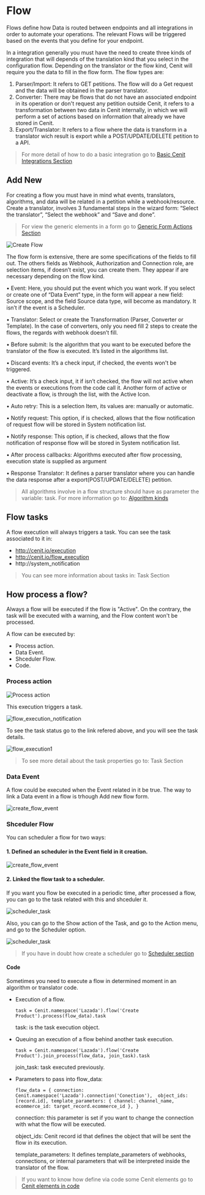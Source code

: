 # Flow

Flows define how Data is routed between endpoints and all integrations in order to automate your operations. The relevant Flows will be triggered based on the events that you define for your endpoint.

In a integration generally you must have the need to create three kinds of integration that will depends of the translation kind that you select in the configuration flow. Depending on the translator or the flow kind, Cenit will require you the data to fill in the flow form. The flow types are:
  1. Parser/Import: It refers to GET petitions. The flow will do a Get request and the data will be obtained in the parser translator.
  2. Converter: There may be flows that do not have an associated endpoint in its operation or don't request any petition outside Cenit, it refers to a transformation between two data in Cenit internally, in which we will perform a set of actions based on information that already we have stored in Cenit.
  3. Export/Translator: It refers to a flow where the data is transform in a translator wich result is export while a POST/UPDATE/DELETE petition to a API.

>For more detail of how to do a basic integration go to [Basic Cenit Integrations Section](markdown.md) 
## Add New

For creating a flow you must have in mind what events, translators, algorithms, and data will be related in a petition while a webhook/resource.
Create a translator, involves 3 fundamental steps in the wizard form: “Select the translator”, “Select the webhook” and “Save and done”.

> For view the generic elements in a form go to [Generic Form Actions Section](generic-action_form.md)

![Create Flow](https://user-images.githubusercontent.com/30662690/63459028-d9e2e000-c421-11e9-82c8-1ebfb5f2c61e.png)

The flow form is extensive, there are some specifications of the fields to fill out. The others fields as Webhook, Authorization and Connection role, are selection items, if doesn’t exist, you can create them. They appear if are necessary depending on the flow kind.

  • Event: 
   Here, you should put the event which you want work. If you select or create one of “Data Event” type, in the form will appear a new field: Source scope, and the field Source data type, will become as mandatory. It isn’t if the event is a Scheduler.  

  • Translator: 
    Select or create the Transformation (Parser, Converter or Template). In the case of converters, only you need fill 2 steps to create the flows, the regards with webhook doesn’t fill.

  • Before submit: 
    Is the algorithm that you want to be executed before the translator of the flow is executed. It’s listed in the algorithms list.

  • Discard events: 
    It’s a check input, if checked, the events won't be triggered.

  • Active:
    It’s a check input, it if isn’t checked, the flow will not active when the events or executions from the code call it. Another form of active or deactivate a flow, is through the list, with the Active Icon.
           
  • Auto retry:
    This is a selection Item, its values are: manually or automatic.

  • Notify request:
    This option, if is checked, allows that the flow notification of request flow will be stored in System notification list.
    
  • Notify response:
    This option, if is checked, allows that the flow notification of response flow will be stored in System notification list.

  • After process callbacks:
    Algorithms executed after flow processing, execution state is supplied as argument

  • Response Translator:
    It defines a parser translator where you can handle the data response after a export(POST/UPDATE/DELETE) petition.

> All algorithms involve in a flow structure should have as parameter the variable: task. For more information go to: [Algorithm kinds](algorithms.md)

## Flow tasks

A flow execution will always triggers a task. You can see the task associated to it in:

- http://cenit.io/execution
- http://cenit.io/flow_execution
- http://system_notification

> You can see more information about tasks in: Task Section

## How process a flow?

Always a flow will be executed if the flow is "Active". On the contrary, the task will be executed with a warning, and the Flow content won't be processed.

A flow can be executed by:
- Process action.
- Data Event.
- Shceduler Flow.
- Code. 

### Process action

![Process action](https://user-images.githubusercontent.com/30662690/63529314-79f84200-c4d2-11e9-9821-b55dcc7eed54.png)

This execution triggers a task.

![flow_execution_notification](https://user-images.githubusercontent.com/30662690/63531246-1f60e500-c4d6-11e9-8a89-290e75a48a7c.png)

To see the task status go to the link refered above, and you will see the task details.

![flow_execution1](https://user-images.githubusercontent.com/30662690/63531575-cd6c8f00-c4d6-11e9-9696-4428aefc922c.png)

> To see more detail about the task properties go to: Task Section

### Data Event

A flow could be executed when the Event related in it be true. The way to link a Data event in a flow is trhough Add new flow form.

![create_flow_event](https://user-images.githubusercontent.com/30662690/63533177-44575700-c4da-11e9-8247-cd809d35eef5.png)

### Shceduler Flow

You can scheduler a flow for two ways:

#### 1. Defined an scheduler in the Event field in it creation.

![create_flow_event](https://user-images.githubusercontent.com/30662690/63533177-44575700-c4da-11e9-8247-cd809d35eef5.png)

#### 2. Linked the flow task to a scheduler.

If you want you flow be executed in a periodic time, after processed a flow, you can go to the task related with this and shceduler it.

![scheduler_task](https://user-images.githubusercontent.com/30662690/63531933-9cd92500-c4d7-11e9-9cc6-8d2fb9546f42.png)

Also, you can go to the Show action of the Task, and go to the Action menu, and go to the Scheduler option.

![scheduler_task](https://user-images.githubusercontent.com/30662690/63532319-6bad2480-c4d8-11e9-81aa-61200b0046dd.png)

> If you have in doubt how create a scheduler go to [Scheduler section](scheduler.md)

#### Code

Sometimes you need to execute a flow in determined moment in an algorithm or translator code.

- Execution of a flow.

  `task = Cenit.namespace('Lazada').flow('Create Product').process(flow_data).task`

  task: is the task execution object. 

- Queuing an execution of a flow behind another task execution.

  `task = Cenit.namespace('Lazada').flow('Create Product').join_process(flow_data, join_task).task`

  join_task: task executed previously.

- Parameters to pass into flow_data:

  `flow_data = {
    connection: Cenit.namespace('Lazada').connection('Conection'), 
    object_ids: [record.id],
    template_parameters: { channel: channel_name, ecommerce_id: target_record.ecommerce_id },
  }`

  connection: this parameter is set if you want to change the connection with what the flow will be executed.

  object_ids: Cenit record id that defines the object that will be sent the flow in its execution.

  template_parameters: It defines template_parameters of webhooks, connections, or internal parameters that will be interpreted inside the translator of the flow.

> If you want to know how define via code some Cenit elements go to [Cenit elements in code](elemts_code.md)

